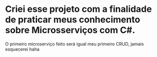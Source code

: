 # Criei esse projeto com a finalidade de praticar meus conhecimento sobre Microsserviços com C#.

O primeiro microserviço feito será igual meu primeiro CRUD, jamais esquecerei haha
